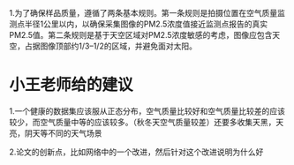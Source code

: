 1.为了确保样品质量，遵循了两条基本规则。第一条规则是拍摄位置在空气质量监测点半径1公里以内，以确保采集图像的PM2.5浓度值接近监测点报告的真实PM2.5值。第二条规则是基于天空区域对PM2.5浓度敏感的考虑，图像应包含天空，占据图像顶部约1/3–1/2的区域，并避免面对太阳。

# 小王老师给的建议

1.一个健康的数据集应该服从正态分布，空气质量比较好和空气质量比较差的应该较少，而空气质量中等的应该较多。（秋冬天空气质量较差）还要多收集天黑，天亮，阴天等不同的天气场景

2.论文的创新点，比如网络中的一个改进，然后针对这个改进说明为什么好



